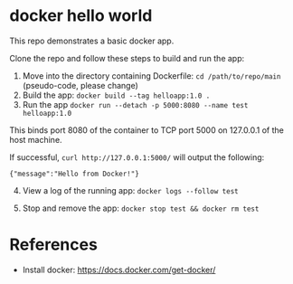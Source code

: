 # docker hello world

This repo demonstrates a basic docker app. 
 
Clone the repo and follow these steps to build and run the app:

1. Move into the directory containing Dockerfile: `cd /path/to/repo/main` (pseudo-code, please change)
2. Build the app: `docker build --tag helloapp:1.0 .`
3. Run the app `docker run --detach -p 5000:8080 --name test helloapp:1.0`

This binds port 8080 of the container to TCP port 5000 on 127.0.0.1 of the host machine. 

If successful, `curl http://127.0.0.1:5000/` will output the following:

```
{"message":"Hello from Docker!"}
```

4. View a log of the running app: `docker logs --follow test`

5. Stop and remove the app: `docker stop test && docker rm test`

# References
- Install docker: https://docs.docker.com/get-docker/
